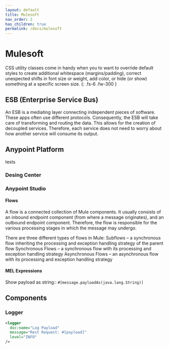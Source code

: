 ```yaml
---
layout: default
title: Mulesoft
nav_order: 2
has_children: true
permalink: /docs/mulesoft
---
```


# Mulesoft

CSS utility classes come in handy when you to want to override default styles to create additional whitespace (margins/padding), correct unexpected shifts in font size or weight, add color, or hide (or show) something at a specific screen size.
{: .fs-6 .fw-300 }

## ESB (Enterprise Service Bus)
An ESB is a mediating layer connecting independent pieces of software. These apps often use different protocols. Consequently, the ESB will take care of transforming and routing the data. This allows for the creation of decoupled services. Therefore, each service does not need to worry about how another service will consume its output.

## Anypoint Platform
tests

### Desing Center

### Anypoint Studio

#### Flows
A flow is a connected collection of Mule components.
It usually consists of an inbound endpoint component (from where a message originates), and an outbound endpoint component. Therefore, the flow is responsible for the various processing stages in which the message may undergo.

There are three different types of flows in Mule:
    Subflows – a synchronous flow inheriting the processing and exception handling strategy of the parent flow
    Synchronous Flows – a synchronous flow with its processing and exception handling strategy
    Asynchronous Flows – an asynchronous flow with its processing and exception handling strategy

#### MEL Expressions
Show payload as string:: `#[message.payloadAs(java.lang.String)]`

## Components
### Logger
```xml
<logger 
  doc:name="Log Payload"
  message="Rest Request: #[payload]" 
  level="INFO"
/>
```

